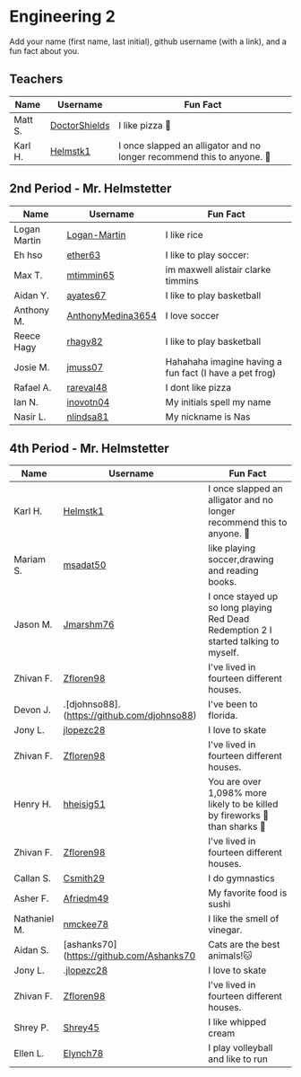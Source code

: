 # Engineering 2

Add your name (first name, last initial), github username (with a link), and a fun fact about you.

## Teachers
Name | Username | Fun Fact
--- | --- | ---
Matt S. | [DoctorShields](https://github.com/DoctorShields) | I like pizza :pizza:
Karl H. | [Helmstk1](https://github.com/Helmstk1) | I once slapped an alligator and no longer recommend this to anyone. :crocodile:


## 2nd Period - Mr. Helmstetter
Name | Username | Fun Fact
--- | --- | ---
Logan Martin | [Logan-Martin](https://github.com/Reditect-Logan-Martin) | I like rice
Eh hso | [ether63](https://github.com/ether63) | I like  to play soccer:
Max T. | [mtimmin65](https://github.com/mtimmin65) | im maxwell alistair clarke timmins
Aidan Y. | [ayates67](https://github.com/ayates67) | I like to play basketball
Anthony M. | [AnthonyMedina3654](https://github.com/AnthonyMedina3654) | I love soccer
Reece Hagy | [rhagy82](https://github.com/rhagy82) | I like to play basketball 
Josie M. | [jmuss07](https://github.com/jmuss07) | Hahahaha imagine having a fun fact (I have a pet frog)
Rafael A. |[rareval48](https://github.com/rareval48) | I dont like pizza
Ian N. | [inovotn04](https://github.com/inovotn04) | My initials spell my name
Nasir L. |[nlindsa81](https://github.com/nlindsa81) | My nickname is Nas

## 4th Period - Mr. Helmstetter
Name | Username | Fun Fact
--- | --- | ---
Karl H. | [Helmstk1](https://github.com/Helmstk1) | I once slapped an alligator and no longer recommend this to anyone. :crocodile:
Mariam S. | [msadat50](https://github.com/msadat50) | like playing soccer,drawing and reading books.
Jason M. | [Jmarshm76](https://github.com/Jmarshm76) | I once stayed up so long playing Red Dead Redemption 2 I started talking to myself.  
Zhivan F. | [Zfloren98](https://github.com/Zfloren98) | I've lived in fourteen different houses.
Devon J.  | .[djohnso88].(https://github.com/djohnso88) | I've been to florida.
Jony L. | [jlopezc28](https://github.com/jlopezc28) | I love to skate
Zhivan F. | [Zfloren98](https://github.com/Zfloren98) | I've lived in fourteen different houses.
Henry H. | [hheisig51](https://github.com/hheisig51) | You are over 1,098% more likely to be killed by fireworks :firecracker: than sharks :shark:
Zhivan F. | [Zfloren98](https://github.com/Zfloren98) | I've lived in fourteen different houses.
Callan S. | [Csmith29](https://github.com/Csmith29) | I do gymnastics
Asher F. | [Afriedm49](https://github.com/afriedm49) | My favorite food is sushi
Nathaniel M. | [nmckee78](https://github.com/nmckee78) | I like the smell of vinegar. 
Aidan S. |[ashanks70](https://github.com/Ashanks70 |Cats are the best animals!:cat:
Jony L. | .[jlopezc28](https://github.com/jlopezc28) | I love to skate
Zhivan F. | [Zfloren98](https://github.com/Zfloren98) | I've lived in fourteen different houses.
Shrey P. | [Shrey45](https://github.com/Shrey45) | I like whipped cream
Ellen L. | [Elynch78](https://github.com/Elynch78) | I play volleyball and like to run
